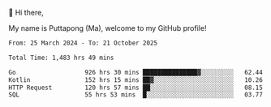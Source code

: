 👋 Hi there,

My name is Puttapong (Ma), welcome to my GitHub profile!

<!--START_SECTION:waka-->

```txt
From: 25 March 2024 - To: 21 October 2025

Total Time: 1,483 hrs 49 mins

Go                   926 hrs 30 mins ███████████████▓░░░░░░░░░   62.44 %
Kotlin               152 hrs 15 mins ██▓░░░░░░░░░░░░░░░░░░░░░░   10.26 %
HTTP Request         120 hrs 57 mins ██░░░░░░░░░░░░░░░░░░░░░░░   08.15 %
SQL                  55 hrs 53 mins  █░░░░░░░░░░░░░░░░░░░░░░░░   03.77 %
```

<!--END_SECTION:waka-->
